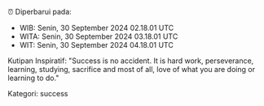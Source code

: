 ⏰ Diperbarui pada:
- WIB: Senin, 30 September 2024 02.18.01 UTC
- WITA: Senin, 30 September 2024 03.18.01 UTC
- WIT: Senin, 30 September 2024 04.18.01 UTC

Kutipan Inspiratif:
"Success is no accident. It is hard work, perseverance, learning, studying, sacrifice and most of all, love of what you are doing or learning to do."


Kategori: success

